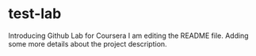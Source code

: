 # test-lab
Introducing Github Lab for Coursera
I am editing the README file. Adding some more details about the project description.
